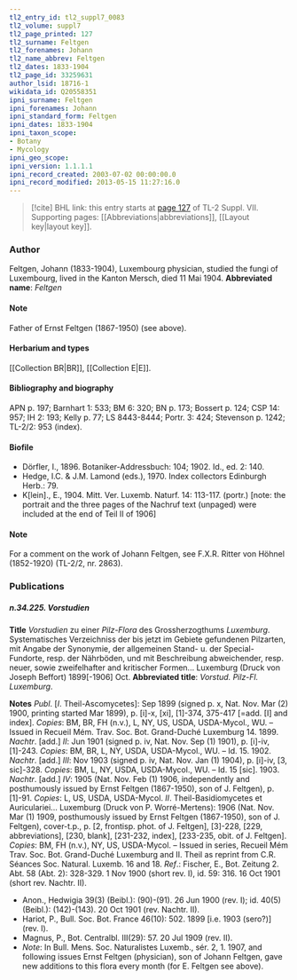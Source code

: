 ```yaml
---
tl2_entry_id: tl2_suppl7_0083
tl2_volume: suppl7
tl2_page_printed: 127
tl2_surname: Feltgen
tl2_forenames: Johann
tl2_name_abbrev: Feltgen
tl2_dates: 1833-1904
tl2_page_id: 33259631
author_lsid: 18716-1
wikidata_id: Q20558351
ipni_surname: Feltgen
ipni_forenames: Johann
ipni_standard_form: Feltgen
ipni_dates: 1833-1904
ipni_taxon_scope: 
- Botany
- Mycology
ipni_geo_scope: 
ipni_version: 1.1.1.1
ipni_record_created: 2003-07-02 00:00:00.0
ipni_record_modified: 2013-05-15 11:27:16.0
---
```



> [!cite] BHL link: this entry starts at [page 127](https://www.biodiversitylibrary.org/page/33259631) of TL-2 Suppl. VII.
> Supporting pages: [[Abbreviations|abbreviations]], [[Layout key|layout key]].

### Author

Feltgen, Johann (1833-1904), Luxembourg physician, studied the fungi of Luxembourg, lived in the Kanton Mersch, died 11 Mai 1904. 
**Abbreviated name**: *Feltgen*

#### Note

Father of Ernst Feltgen (1867-1950) (see above).

#### Herbarium and types

[[Collection BR|BR]], [[Collection E|E]].

#### Bibliography and biography

APN p. 197; Barnhart 1: 533; BM 6: 320; BN p. 173; Bossert p. 124; CSP 14: 957; IH 2: 193; Kelly p. 77; LS 8443-8444; Portr. 3: 424; Stevenson p. 1242; TL-2/2: 953 (index).

#### Biofile

- Dörfler, I., 1896. Botaniker-Addressbuch: 104; 1902. Id., ed. 2: 140.
- Hedge, I.C. & J.M. Lamond (eds.), 1970. Index collectors Edinburgh Herb.: 79.
- K\[lein\]., E., 1904. Mitt. Ver. Luxemb. Naturf. 14: 113-117. (portr.) \[note: the portrait and the three pages of the Nachruf text (unpaged) were included at the end of Teil II of 1906\]

#### Note

For a comment on the work of Johann Feltgen, see F.X.R. Ritter von Höhnel (1852-1920) (TL-2/2, nr. 2863).

### Publications

##### n.34.225. Vorstudien

**Title**
*Vorstudien* zu einer *Pilz-Flora* des Grossherzogthums *Luxemburg*. Systematisches Verzeichniss der bis jetzt im Gebiete gefundenen Pilzarten, mit Angabe der Synonymie, der allgemeinen Stand- u. der Special-Fundorte, resp. der Nährböden, und mit Beschreibung abweichender, resp. neuer, sowie zweifelhafter and kritischer Formen... Luxemburg (Druck von Joseph Beffort) 1899\[-1906\] Oct.
**Abbreviated title**: *Vorstud. Pilz-Fl. Luxemburg*.

**Notes**
*Publ*. \[*I*. Theil-Ascomycetes\]: Sep 1899 (signed p. x, Nat. Nov. Mar (2) 1900, printing started Mar 1899), p. \[i\]-x, \[xi\], \[1\]-374, 375-417 \[=add. \[I\] and index\]. *Copies*: BM, BR, FH (n.v.), L, NY, US, USDA, USDA-Mycol., WU. – Issued in Recueil Mém. Trav. Soc. Bot. Grand-Duché Luxemburg 14. 1899.
*Nachtr*. \[add.\] *II*: Jun 1901 (signed p. iv, Nat. Nov. Sep (1) 1901), p. \[i\]-iv, \[1\]-243. *Copies*: BM, BR, L, NY, USDA, USDA-Mycol., WU. – Id. 15. 1902.
*Nachtr*. \[add.\] *III*: Nov 1903 (signed p. iv, Nat. Nov. Jan (1) 1904), p. \[i\]-iv, \[3, sic\]-328.
*Copies*: BM, L, NY, USDA, USDA-Mycol., WU. – Id. 15 \[sic\]. 1903.
*Nachtr*. \[add.\] *IV*: 1905 (Nat. Nov. Feb (1) 1906, independently and posthumously issued by Ernst Feltgen (1867-1950), son of J. Feltgen), p. \[1\]-91. *Copies*: L, US, USDA, USDA-Mycol.
*II*. Theil-Basidiomycetes et Auriculariei... Luxemburg (Druck von P. Worré-Mertens): 1906 (Nat. Nov. Mar (1) 1909, posthumously issued by Ernst Feltgen (1867-1950), son of J. Feltgen), cover-t.p., p. \[2, frontisp. phot. of J. Feltgen\], \[3\]-228, \[229, abbreviations\], \[230, blank\], \[231-232, index\], \[233-235, obit. of J. Feltgen\]. *Copies*: BM, FH (n.v.), NY, US, USDA-Mycol. – Issued in series, Recueil Mém Trav. Soc. Bot. Grand-Duché Luxemburg and II. Theil as reprint from C.R. Séances Soc. Natural. Luxemb. 16 and 18.
*Ref*.: Fischer, E., Bot. Zeitung 2. Abt. 58 (Abt. 2): 328-329. 1 Nov 1900 (short rev. I), id. 59: 316. 16 Oct 1901 (short rev. Nachtr. II).
- Anon., Hedwigia 39(3) (Beibl.): (90)-(91). 26 Jun 1900 (rev. I); id. 40(5) (Beibl.): (142)-(143). 20 Oct 1901 (rev. Nachtr. II).
- Hariot, P., Bull. Soc. Bot. France 46(10): 502. 1899 \[i.e. 1903 (sero?)\] (rev. I).
- Magnus, P., Bot. Centralbl. III(29): 57. 20 Jul 1909 (rev. II).
- *Note*: In Bull. Mens. Soc. Naturalistes Luxemb., sér. 2, 1. 1907, and following issues Ernst Feltgen (physician), son of Johann Feltgen, gave new additions to this flora every month (for E. Feltgen see above).

